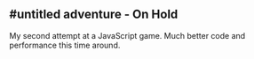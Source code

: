 #untitled adventure - On Hold
-----------------------
My second attempt at a JavaScript game.  Much better code and performance this time around. 

